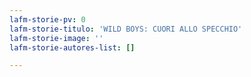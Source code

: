 ```yaml
---
lafm-storie-pv: 0
lafm-storie-titulo: 'WILD BOYS: CUORI ALLO SPECCHIO'
lafm-storie-image: ''
lafm-storie-autores-list: []

---
```

